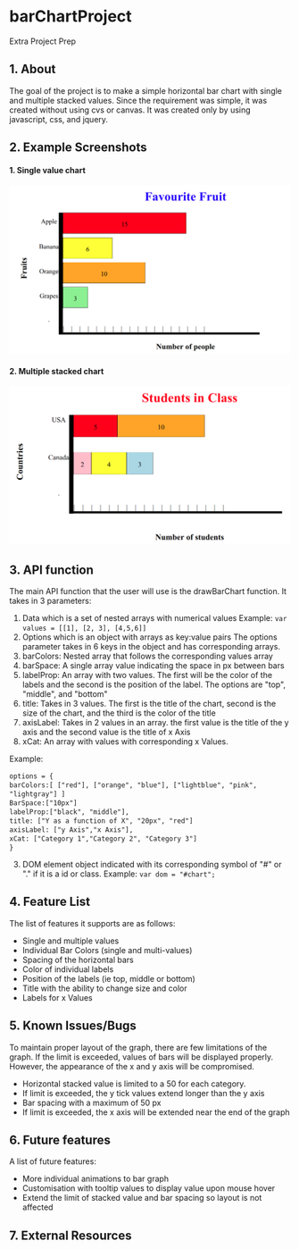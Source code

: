# barChartProject
Extra Project Prep

## 1. About
The goal of the project is to make a simple horizontal bar chart with single and multiple stacked values. Since the requirement was simple, it was created without using cvs or canvas. It was created only by using javascript, css, and jquery.

## 2. Example Screenshots

#### 1. Single value chart
![Favourite fruit](FavouriteFruit.png "Favourite fruits as a single value chart")

#### 2. Multiple stacked chart

![Students](students.png "Number of students as stacked bar chart")

## 3. API function
The main API function that the user will use is the drawBarChart function. It takes in 3 parameters:

 1. Data which is a set of nested arrays with numerical values
Example:  ```var values = [[1], [2, 3], [4,5,6]]```
 2. Options which is an object with arrays as key:value pairs
 The options parameter takes in 6 keys in the object and has corresponding arrays.
  1. barColors: Nested array that follows the corresponding values array
  2. barSpace: A single array value indicating the space in px between bars
  3. labelProp: An array with two values. The first will be the color of the labels and the second is the position of the label. The options are "top", "middle", and "bottom"
  4. title: Takes in 3 values. The first is the title of the chart, second is the size of the chart, and the third is the color of the title
  5. axisLabel: Takes in 2 values in an array. the first value is the title of the y axis and the second value is the title of x Axis
  6. xCat: An array with values with corresponding x Values.

Example:

    options = {
    barColors:[ ["red"], ["orange", "blue"], ["lightblue", "pink", "lightgray"] ]
    BarSpace:["10px"]
    labelProp:["black", "middle"],
    title: ["Y as a function of X", "20px", "red"]
    axisLabel: ["y Axis","x Axis"],
    xCat: ["Category 1","Category 2", "Category 3"]
    }


 3. DOM element object indicated with its corresponding symbol of "#" or "." if it is a id or class.
 Example:
 ```var dom = "#chart";```


## 4. Feature List
The list of features it supports are as follows:

* Single and multiple values
* Individual Bar Colors (single and multi-values)
* Spacing of the horizontal bars
* Color of individual labels
* Position of the labels (ie top, middle or bottom)
* Title with the ability to change size and color
* Labels for x Values

## 5. Known Issues/Bugs
To maintain proper layout of the graph, there are few limitations of the graph. If the limit is exceeded, values of bars will be displayed properly. However, the appearance of the x and y axis will be compromised.

* Horizontal stacked value is limited to a 50 for each category.
 * If limit is exceeded, the y tick values extend longer than the y axis
* Bar spacing with a maximum of 50 px
 * If limit is exceeded, the x axis will be extended near the end of the graph

## 6. Future features
A list of future features:

* More individual animations to bar graph
* Customisation with tooltip values to display value upon mouse hover
* Extend the limit of stacked value and bar spacing so layout is not affected


## 7. External Resources

